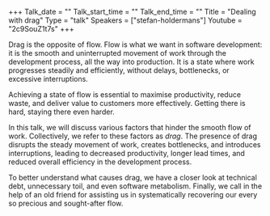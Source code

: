 +++
Talk_date = ""
Talk_start_time = ""
Talk_end_time = ""
Title = "Dealing with drag"
Type = "talk"
Speakers = ["stefan-holdermans"]
Youtube = "2c9SouZ1t7s"
+++

Drag is the opposite of flow. Flow is what we want in software development: it is the smooth and uninterrupted movement of work through the development process, all the way into production. It is a state where work progresses steadily and efficiently, without delays, bottlenecks, or excessive interruptions.

Achieving a state of flow is essential to maximise productivity, reduce waste, and deliver value to customers more effectively. Getting there is hard, staying there even harder.

In this talk, we will discuss various factors that hinder the smooth flow of work. Collectively, we refer to these factors as _drag_. The presence of drag disrupts the steady movement of work, creates bottlenecks, and introduces interruptions, leading to decreased productivity, longer lead times, and reduced overall efficiency in the development process.

To better understand what causes drag, we have a closer look at technical debt, unnecessary toil, and even software metabolism. Finally, we call in the help of an old friend for assisting us in systematically recovering our every so precious and sought-after flow.
